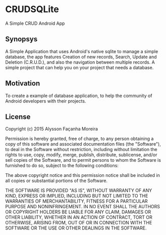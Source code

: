 # CRUDSQLite
A Simple CRUD Android App

## Synopsys
A Simple Application that uses Android's native sqlite to manage a simple database, the app features Creation of new records, Search, Update and Deletion (C.R.U.D.), and also the navigation between multiple records. A simple project that can help you on your project that needs a database.

## Motivation
To create a example of database application, to help the community of Android developers with their projects.

## License
 Copyright (c) 2015 Alysson Façanha Moreira

 Permission is hereby granted, free of charge, to any person obtaining a copy
 of this software and associated documentation files (the "Software"), to deal
 in the Software without restriction, including without limitation the rights
 to use, copy, modify, merge, publish, distribute, sublicense, and/or sell
 copies of the Software, and to permit persons to whom the Software is
 furnished to do so, subject to the following conditions:

 The above copyright notice and this permission notice shall be included in
 all copies or substantial portions of the Software.

 THE SOFTWARE IS PROVIDED "AS IS", WITHOUT WARRANTY OF ANY KIND, EXPRESS OR
 IMPLIED, INCLUDING BUT NOT LIMITED TO THE WARRANTIES OF MERCHANTABILITY,
 FITNESS FOR A PARTICULAR PURPOSE AND NONINFRINGEMENT. IN NO EVENT SHALL THE
 AUTHORS OR COPYRIGHT HOLDERS BE LIABLE FOR ANY CLAIM, DAMAGES OR OTHER
 LIABILITY, WHETHER IN AN ACTION OF CONTRACT, TORT OR OTHERWISE, ARISING FROM,
 OUT OF OR IN CONNECTION WITH THE SOFTWARE OR THE USE OR OTHER DEALINGS IN
 THE SOFTWARE.
